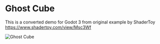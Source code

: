 # Ghost Cube

This is a converted demo for Godot 3 from original example by ShaderToy https://www.shadertoy.com/view/Msc3Wf

![Ghost Cube](./thumb/ghostcube.gif "Ghost Cube in Godot 3")
